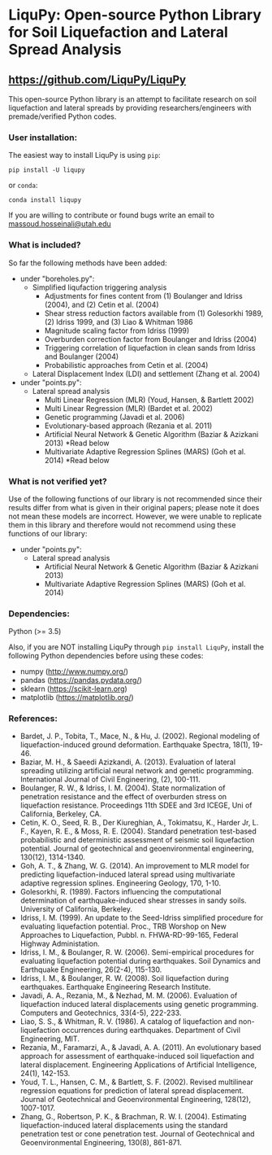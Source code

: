 # LiquPy: Open-source Python Library for Soil Liquefaction and Lateral Spread Analysis
## https://github.com/LiquPy/LiquPy

This open-source Python library is an attempt to facilitate research on soil liquefaction and lateral spreads by providing researchers/engineers with premade/verified Python codes.

### User installation:
The easiest way to install LiquPy is using `pip`:
```
pip install -U liqupy
```

or `conda`:
```
conda install liqupy
```

If you are willing to contribute or found bugs write an email to massoud.hosseinali@utah.edu


### What is included?
So far the following methods have been added:
  - under "boreholes.py":
    - Simplified liqufaction triggering analysis
       * Adjustments for fines content from (1) Boulanger and Idriss (2004), and (2) Cetin et al. (2004)
       * Shear stress reduction factors available from (1) Golesorkhi 1989, (2) Idriss 1999, and (3) Liao & Whitman 1986
       * Magnitude scaling factor from Idriss (1999)
       * Overburden correction factor from Boulanger and Idriss (2004)
       * Triggering correlation of liquefaction in clean sands from Idriss and Boulanger (2004)
       * Probabilistic approaches from Cetin et al. (2004)
    - Lateral Displacement Index (LDI) and settlement (Zhang et al. 2004)
  - under "points.py":
    - Lateral spread analysis 
       * Multi Linear Regression (MLR) (Youd, Hansen, & Bartlett 2002)
       * Multi Linear Regression (MLR) (Bardet et al. 2002)
       * Genetic programming (Javadi et al. 2006)
       * Evolutionary-based approach (Rezania et al. 2011)
       * Artificial Neural Network & Genetic Algorithm (Baziar & Azizkani 2013) *Read below
       * Multivariate Adaptive Regression Splines (MARS) (Goh et al. 2014) *Read below

### What is not verified yet?
Use of the following functions of our library is not recommended since their results differ from what is given in their original papers; please note it does not mean these models are incorrect. However, we were unable to replicate them in this library and therefore would not recommend using these functions of our library:
  - under "points.py":
    - Lateral spread analysis 
       * Artificial Neural Network & Genetic Algorithm (Baziar & Azizkani 2013) 
       * Multivariate Adaptive Regression Splines (MARS) (Goh et al. 2014) 


### Dependencies:
Python (>= 3.5)

Also, if you are NOT installing LiquPy through `pip install LiquPy`,  install the following Python dependencies before using these codes:
 - numpy (http://www.numpy.org/)
 - pandas (https://pandas.pydata.org/)
 - sklearn (https://scikit-learn.org)
 - matplotlib (https://matplotlib.org/)


 ### References:
 - Bardet, J. P., Tobita, T., Mace, N., & Hu, J. (2002). Regional modeling of liquefaction-induced ground deformation. Earthquake Spectra, 18(1), 19-46.
 - Baziar, M. H., & Saeedi Azizkandi, A. (2013). Evaluation of lateral spreading utilizing artificial neural network and genetic programming. International Journal of Civil Engineering, (2), 100-111.
 - Boulanger, R. W., & Idriss, I. M. (2004). State normalization of penetration resistance and the effect of overburden stress on liquefaction resistance. Proceedings 11th SDEE and 3rd ICEGE, Uni of California, Berkeley, CA.
 - Cetin, K. O., Seed, R. B., Der Kiureghian, A., Tokimatsu, K., Harder Jr, L. F., Kayen, R. E., & Moss, R. E. (2004). Standard penetration test-based probabilistic and deterministic assessment of seismic soil liquefaction potential. Journal of geotechnical and geoenvironmental engineering, 130(12), 1314-1340.
 - Goh, A. T., & Zhang, W. G. (2014). An improvement to MLR model for predicting liquefaction-induced lateral spread using multivariate adaptive regression splines. Engineering Geology, 170, 1-10.
 - Golesorkhi, R. (1989). Factors influencing the computational determination of earthquake-induced shear stresses in sandy soils. University of California, Berkeley.
 - Idriss, I. M. (1999). An update to the Seed-Idriss simplified procedure for evaluating liquefaction potential. Proc., TRB Worshop on New Approaches to Liquefaction, Pubbl. n. FHWA-RD-99-165, Federal Highway Administation.
 - Idriss, I. M., & Boulanger, R. W. (2006). Semi-empirical procedures for evaluating liquefaction potential during earthquakes. Soil Dynamics and Earthquake Engineering, 26(2-4), 115-130.
 - Idriss, I. M., & Boulanger, R. W. (2008). Soil liquefaction during earthquakes. Earthquake Engineering Research Institute.
 - Javadi, A. A., Rezania, M., & Nezhad, M. M. (2006). Evaluation of liquefaction induced lateral displacements using genetic programming. Computers and Geotechnics, 33(4-5), 222-233.
 - Liao, S. S., & Whitman, R. V. (1986). A catalog of liquefaction and non-liquefaction occurrences during earthquakes. Department of Civil Engineering, MIT.
 - Rezania, M., Faramarzi, A., & Javadi, A. A. (2011). An evolutionary based approach for assessment of earthquake-induced soil liquefaction and lateral displacement. Engineering Applications of Artificial Intelligence, 24(1), 142-153.
 - Youd, T. L., Hansen, C. M., & Bartlett, S. F. (2002). Revised multilinear regression equations for prediction of lateral spread displacement. Journal of Geotechnical and Geoenvironmental Engineering, 128(12), 1007-1017.
 - Zhang, G., Robertson, P. K., & Brachman, R. W. I. (2004). Estimating liquefaction-induced lateral displacements using the standard penetration test or cone penetration test. Journal of Geotechnical and Geoenvironmental Engineering, 130(8), 861-871.